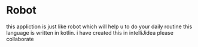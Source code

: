 # Robot
this appliction is just like robot which will help u to do your daily routine
this language is written in kotlin.
i have created this in intelliJidea
please collaborate
